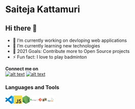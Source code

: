 # Saiteja Kattamuri

## Hi there 👋

- 🔭 I’m currently working on devloping web applications
- 🌱 I’m currently learning new technologies
- 🥅 2021 Goals: Contribute more to Open Source projects
- ⚡ Fun fact: I love to play badminton

**Connect me on**
</br>
[![alt text][1.1]][1]
[![alt text][2.1]][2]

[1.1]: https://i.imgur.com/tXSoThF.png
[2.1]:https://i.imgur.com/P3YfQoD.png
[1]: https://twitter.com/
[2]: https://www.facebook.com/kattamuri.saiteja/

### Languages and Tools

<img align="left" alt="Visual Studio Code" width="26px" src="https://raw.githubusercontent.com/github/explore/80688e429a7d4ef2fca1e82350fe8e3517d3494d/topics/visual-studio-code/visual-studio-code.png" />

<img align="left" alt="JavaScript" width="26px" src="https://raw.githubusercontent.com/github/explore/80688e429a7d4ef2fca1e82350fe8e3517d3494d/topics/javascript/javascript.png" />

<img align="left" alt="Node.js" width="26px" src="https://raw.githubusercontent.com/github/explore/80688e429a7d4ef2fca1e82350fe8e3517d3494d/topics/nodejs/nodejs.png" />

<img align="" alt="MySQL" width="26px" src="https://raw.githubusercontent.com/github/explore/80688e429a7d4ef2fca1e82350fe8e3517d3494d/topics/mysql/mysql.png" />
<img align="left" alt="MongoDB" width="26px" src="https://raw.githubusercontent.com/github/explore/80688e429a7d4ef2fca1e82350fe8e3517d3494d/topics/mongodb/mongodb.png" />
<img align="left" alt="Git" width="26px" src="https://raw.githubusercontent.com/github/explore/80688e429a7d4ef2fca1e82350fe8e3517d3494d/topics/git/git.png" />